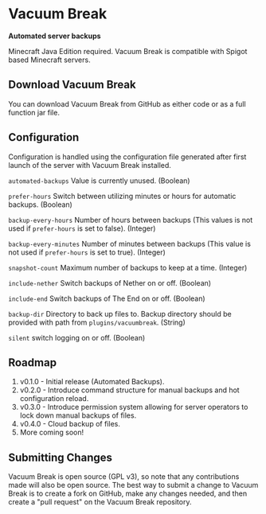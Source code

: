 <h1>Vacuum Break</h1>

**Automated server backups**

Minecraft Java Edition required. Vacuum Break is compatible with Spigot based Minecraft servers.

## Download Vacuum Break

You can download Vacuum Break from GitHub as either code or as a full function jar file.

## Configuration

Configuration is handled using the configuration file generated after first launch of the server with Vacuum Break installed.

```automated-backups```  Value is currently unused. (Boolean)

```prefer-hours```  Switch between utilizing minutes or hours for automatic backups. (Boolean)

```backup-every-hours```  Number of hours between backups (This values is not used if ```prefer-hours``` is set to false). (Integer)

```backup-every-minutes```  Number of minutes between backups (This value is not used if ```prefer-hours``` is set to true). (Integer)

```snapshot-count```  Maximum number of backups to keep at a time. (Integer)

```include-nether``` Switch backups of Nether on or off. (Boolean)

```include-end``` Switch backups of The End on or off. (Boolean)

```backup-dir``` Directory to back up files to. Backup directory should be provided with path from ```plugins/vacuumbreak```. (String)

```silent``` switch logging on or off. (Boolean)

## Roadmap

1. v0.1.0 - Initial release (Automated Backups).
2. v0.2.0 - Introduce command structure for manual backups and hot configuration reload.
3. v0.3.0 - Introduce permission system allowing for server operators to lock down manual backups of files.
4. v0.4.0 - Cloud backup of files.
5. More coming soon!

## Submitting Changes

Vacuum Break is open source (GPL v3), so note that any contributions made will also be open source. 
The best way to submit a change to Vacuum Break is to create a fork on GitHub, make any changes needed, and then create a "pull request" on the Vacuum Break repository.
